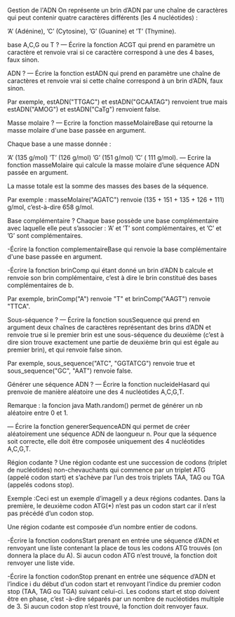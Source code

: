 Gestion de l'ADN
On représente un brin d’ADN par une chaîne de caractères qui peut contenir quatre caractères différents (les 4 nucléotides) :

’A’ (Adénine),
’C’ (Cytosine),
’G’ (Guanine)
et ’T’ (Thymine).

base A,C,G ou T ?
— Écrire la fonction ACGT qui prend en paramètre un caractère et renvoie vrai si ce caractère correspond à une des 4 bases, faux sinon.

ADN ?
— Écrire la fonction estADN qui prend en paramètre une chaîne de caractères et renvoie vrai si cette chaîne correspond à un brin d’ADN, faux sinon.

Par exemple,
estADN("TTGAC") et estADN("GCAATAG") renvoient true mais estADN("AMOG") et estADN("CaTg") renvoient false.

Masse molaire ?
— Ecrire la fonction masseMolaireBase qui retourne la masse molaire d'une base passée en argument.

Chaque base a une masse donnée :

’A’ (135 g/mol)
’T’ (126 g/mol)
’G’ (151 g/mol)
’C’ ( 111 g/mol).
— Ecrire la fonction masseMolaire qui calcule la masse molaire d’une séquence ADN passée en argument.

La masse totale est la somme des masses des bases de la séquence.

Par exemple :
masseMolaire("AGATC") renvoie (135 + 151 + 135 + 126 + 111) g/mol, c’est-à-dire 658 g/mol.

Base complémentaire ?
Chaque base possède une base complémentaire avec laquelle elle peut s’associer :
’A’ et ’T’ sont complémentaires,
et ’C’ et ’G’ sont complémentaires.

-Écrire la fonction complementaireBase qui renvoie la base complémentaire d'une base passée en argument.

-Écrire la fonction brinComp qui étant donné un brin d’ADN b calcule et renvoie son brin complémentaire, c’est à dire le brin constitué des bases complémentaires de b.

Par exemple, brinComp("A") renvoie "T" et brinComp("AAGT") renvoie "TTCA".

Sous-séquence ?
— Écrire la fonction sousSequence qui prend en argument deux chaînes de caractères représentant des brins d’ADN et renvoie true si le premier brin est une sous-séquence du deuxième (c’est à dire sion trouve exactement une partie de deuxième brin qui est égale au premier brin), et qui renvoie false sinon.

Par exemple,
sous_sequence("ATC", "GGTATCG") renvoie true et sous_sequence("GC", "AAT") renvoie false.

Générer une séquence ADN ?
— Écrire la fonction nucleideHasard qui prenvoie de manière aléatoire une des 4 nucléotides A,C,G,T.

Remarque : la foncion java Math.random() permet de générer un nb aléatoire entre 0 et 1.

— Écrire la fonction genererSequenceADN qui permet de créer aléatoirement une séquence ADN de laongueur n. Pour que la séquence soit correcte, elle doit être composée uniquement des 4 nucléotides A,C,G,T.

Région codante ?
Une région codante est une succession de codons (triplet de nucléotides) non-chevauchants qui commence par un triplet ATG (appelé codon start) et s’achève par l’un des trois triplets TAA, TAG ou TGA (appelés codons stop).

Exemple :Ceci est un exemple d’imageIl y a deux régions codantes. Dans la première, le deuxième codon ATG(*) n’est pas un codon start car il n’est pas précédé d’un codon stop.

Une région codante est composée d’un nombre entier de codons.

-Écrire la fonction codonsStart prenant en entrée une séquence d’ADN et renvoyant une liste contenant la place de tous les codons ATG trouvés (on donnera la place du A). Si aucun codon ATG n’est trouvé, la fonction doit renvoyer une liste vide.

-Écrire la fonction codonStop prenant en entrée une séquence d’ADN et l’indice i du début d’un codon start et renvoyant l’indice du premier codon stop (TAA, TAG ou TGA) suivant celui-ci. Les codons start et stop doivent être en phase, c’est -à-dire séparés par un nombre de nucléotides multiple de 3. Si aucun codon stop n’est trouvé, la fonction doit renvoyer faux.